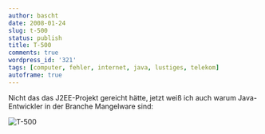 ```yaml
---
author: bascht
date: 2008-01-24
slug: t-500
status: publish
title: T-500
comments: true
wordpress_id: '321'
tags: [computer, fehler, internet, java, lustiges, telekom]
autoframe: true
---
```


Nicht das das J2EE-Projekt gereicht hätte, jetzt weiß ich auch
warum Java-Entwickler in der Branche Mangelware sind:

![T-500](/blog/2008-01-24-t-500/t-500.png)
